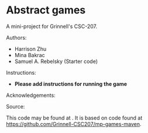 # Abstract games

A mini-project for Grinnell's CSC-207.

Authors:

* Harrison Zhu
* Mina Bakrac
* Samuel A. Rebelsky (Starter code)

Instructions:

* **Please add instructions for running the game**

Acknowledgements:

Source:

This code may be found at <URL>. It is based on code found at <https://github.com/Grinnell-CSC207/mp-games-maven>.
